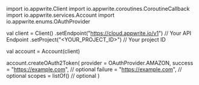 import io.appwrite.Client
import io.appwrite.coroutines.CoroutineCallback
import io.appwrite.services.Account
import io.appwrite.enums.OAuthProvider

val client = Client()
    .setEndpoint("https://cloud.appwrite.io/v1") // Your API Endpoint
    .setProject("&lt;YOUR_PROJECT_ID&gt;") // Your project ID

val account = Account(client)

account.createOAuth2Token(
    provider =  OAuthProvider.AMAZON,
    success = "https://example.com", // optional
    failure = "https://example.com", // optional
    scopes = listOf() // optional
)
